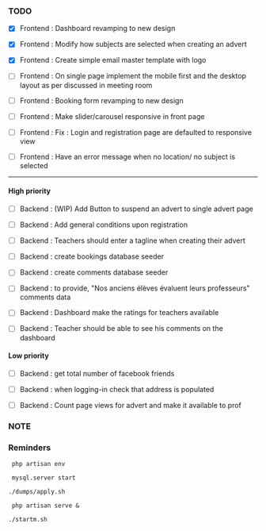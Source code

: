 ### TODO

- [x] Frontend : Dashboard revamping to new design
- [x] Frontend : Modify how subjects are selected when creating an advert
- [x] Frontend : Create simple email master template with logo
- [ ] Frontend : On single page implement the mobile first and the desktop layout as per discussed in meeting room
- [ ] Frontend : Booking form revamping to new design
- [ ] Frontend : Make slider/carousel responsive in front page
- [ ] Frontend : Fix : Login and registration page are defaulted to responsive view
- [ ] Frontend : Have an error message when no location/ no subject is selected


--------------------------------------------------------------------------------

#### High priority
         
- [ ] Backend : (WIP) Add Button to suspend an advert to single advert page

- [ ] Backend : Add general conditions upon registration
- [ ] Backend : Teachers should enter a tagline when creating their advert
- [ ] Backend : create bookings database seeder 
- [ ] Backend : create comments database seeder
- [ ] Backend : to provide, "Nos anciens élèves évaluent leurs professeurs" comments data
- [ ] Backend : Dashboard make the ratings for teachers available
- [ ] Backend : Teacher should be able to see his comments on the dashboard

#### Low priority
- [ ] Backend : get total number of facebook friends
- [ ] Backend : when logging-in check that address is populated
- [ ] Backend : Count page views for advert and make it available to prof




### NOTE


### Reminders
` php artisan env`

` mysql.server start`

` ./dumps/apply.sh `

` php artisan serve &`

`./startm.sh`
